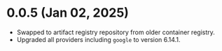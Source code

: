 # 0.0.5 (Jan 02, 2025)
* Swapped to artifact registry repository from older container registry.
* Upgraded all providers including `google` to version 6.14.1.
